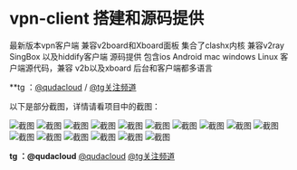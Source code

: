 # vpn-client 搭建和源码提供
最新版本vpn客户端 兼容v2board和Xboard面板 集合了clashx内核 兼容v2ray SingBox 以及hiddify客户端 源码提供
包含ios Android mac windows Linux 客户端源代码，兼容 v2b以及xboard  后台和客户端都多语言

**tg ：[@qudacloud](https://t.me/qudacloud)   /   [@tg关注频道](https://t.me/qudavp)

以下是部分截图，详情请看项目中的截图：

![截图](/app1.jpg "app")
![截图](/app2.jpg "app")
![截图](/app3.jpg "app")
![截图](/app4.jpg "app")
![截图](/app5.jpg "app")
![截图](/winpc1.png "pc")
![截图](/winpc2.png "pc")
![截图](/winpc3.png "pc")
![截图](/winpc4.png "pc")
![截图](/winpc5.png "pc")
![截图](/winpc6.png "pc")
![截图](/winpc7.png "pc")
![截图](/winpc8.png "pc")
![截图](/20240314133240.png "后台")
![截图](/20240205212250.png "后台")
![截图](/20240205212256.png "后台")

**tg ：@qudacloud**
[@qudacloud](https://t.me/qudacloud)
[@tg关注频道](https://t.me/qudavp)
